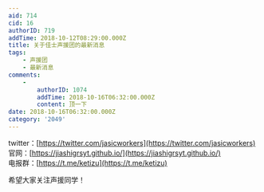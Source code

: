 ```yaml
---
aid: 714
cid: 16
authorID: 719
addTime: 2018-10-12T08:29:00.000Z
title: 关于佳士声援团的最新消息
tags:
    - 声援团
    - 最新消息
comments:
    -
        authorID: 1074
        addTime: 2018-10-16T06:32:00.000Z
        content: 顶一下
date: 2018-10-16T06:32:00.000Z
category: '2049'
---
```


twitter：[https://twitter.com/jasicworkers](https://twitter.com/jasicworkers)  
官网：[https://jiashigrsyt.github.io/](https://jiashigrsyt.github.io/)  
电报群：[https://t.me/ketizu](https://t.me/ketizu)

希望大家关注声援同学！
